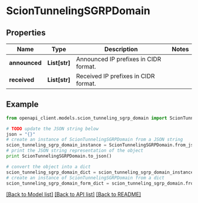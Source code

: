 # ScionTunnelingSGRPDomain


## Properties

Name | Type | Description | Notes
------------ | ------------- | ------------- | -------------
**announced** | **List[str]** | Announced IP prefixes in CIDR format. | 
**received** | **List[str]** | Received IP prefixes in CIDR format. | 

## Example

```python
from openapi_client.models.scion_tunneling_sgrp_domain import ScionTunnelingSGRPDomain

# TODO update the JSON string below
json = "{}"
# create an instance of ScionTunnelingSGRPDomain from a JSON string
scion_tunneling_sgrp_domain_instance = ScionTunnelingSGRPDomain.from_json(json)
# print the JSON string representation of the object
print ScionTunnelingSGRPDomain.to_json()

# convert the object into a dict
scion_tunneling_sgrp_domain_dict = scion_tunneling_sgrp_domain_instance.to_dict()
# create an instance of ScionTunnelingSGRPDomain from a dict
scion_tunneling_sgrp_domain_form_dict = scion_tunneling_sgrp_domain.from_dict(scion_tunneling_sgrp_domain_dict)
```
[[Back to Model list]](../README.md#documentation-for-models) [[Back to API list]](../README.md#documentation-for-api-endpoints) [[Back to README]](../README.md)


